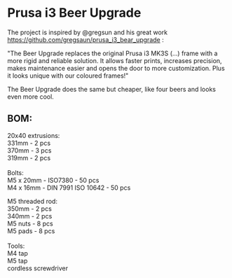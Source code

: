 # Prusa i3 Beer Upgrade
The project is inspired by @gregsun and his great work https://github.com/gregsaun/prusa_i3_bear_upgrade :

"The Beer Upgrade replaces the original Prusa i3 MK3S (...) frame with a more rigid and reliable solution. It allows faster prints, increases precision, makes maintenance easier and opens the door to more customization. Plus it looks unique with our coloured frames!"

The Beer Upgrade does the same but cheaper, like four beers and looks even more cool.

## BOM:
20x40 extrusions:<br>
331mm - 2 pcs<br>
370mm - 3 pcs<br>
319mm - 2 pcs<br>
<br>
Bolts:<br>
M5 x 20mm - ISO7380 - 50 pcs <br>
M4 x 16mm - DIN 7991 ISO 10642 - 50 pcs<br>

M5 threaded rod:<br>
350mm - 2 pcs<br>
340mm - 2 pcs<br>
M5 nuts - 8 pcs<br>
M5 pads - 8 pcs<br>
<br>
Tools:<br>
M4 tap<br>
M5 tap<br>
cordless screwdriver<br>

